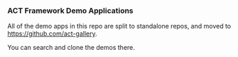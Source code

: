 ### ACT Framework Demo Applications

All of the demo apps in this repo are split to standalone repos, and moved to <https://github.com/act-gallery>.

You can search and clone the demos there.

